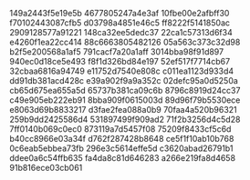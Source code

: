 149a2443f5e19e5b
4677805247a4e3af
10fbe00e2afbff30
f70102443087cfb5
d03798a4851e46c5
ff8222f5141850ac
2909128577a91221
148ca32ee5dedc37
22ca1c57313d6f34
e4260f1ea22cc414
88c6663805482126
05a563c373c32d98
b2f5e200568a1af5
791cacf7a20a1aff
3014bba98f91d897
940ec0d18ce5e493
f8f1d326bd84e197
52ef517f7714cb67
32cbaa6816a94749
e11752d7540e808c
c011ea1123d933d4
dd91db381acd428c
e39a902f9a9a352c
02defc95a0d5250a
cb65d675ea655a5d
65737b381ca09c6b
8796c8919d24cc37
c49e905eb222eb91
8bba909f0615003d
89d96f79b5530ece
e8063d69b8833217
d3fae2fea088a0b9
70faa4a520b96321
259b9dd2425586d4
531897499f909ad2
71f2b3256d4c5d28
7ff0140b069c0ec0
873119a7d5457f08
75209f8433cf5c6d
b40cc8966e03a34f
d762f287428b8648
ce5f1f10ab10b768
0c6eab5ebbea73fb
296e3c5614effe5d
c3620abad26791b1
ddee0a6c54ffb635
fa4da8c81d646283
a266e219fa8d4658
91b816ece03cb061
